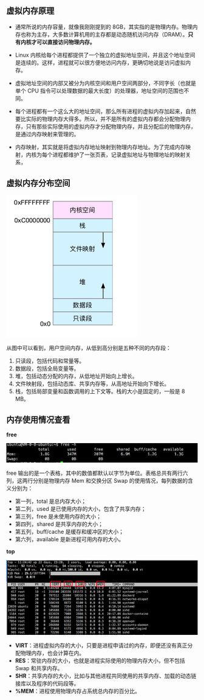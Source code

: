 ## 虚拟内存原理

* 通常所说的内存容量，就像我刚刚提到的 8GB，其实指的是物理内存。物理内存也称为主存，大多数计算机用的主存都是动态随机访问内存（DRAM）。**只有内核才可以直接访问物理内存。**
* Linux 内核给每个进程都提供了一个独立的虚拟地址空间，并且这个地址空间是连续的。这样，进程就可以很方便地访问内存，更确切地说是访问虚拟内存。

* 虚拟地址空间的内部又被分为内核空间和用户空间两部分，不同字长（也就是单个 CPU 指令可以处理数据的最大长度）的处理器，地址空间的范围也不同。
* 每个进程都有一个这么大的地址空间，那么所有进程的虚拟内存加起来，自然要比实际的物理内存大得多。所以，并不是所有的虚拟内存都会分配物理内存，只有那些实际使用的虚拟内存才分配物理内存，并且分配后的物理内存，是通过内存映射来管理的。

* 内存映射，其实就是将虚拟内存地址映射到物理内存地址。为了完成内存映射，内核为每个进程都维护了一张页表，记录虚拟地址与物理地址的映射关系，

## 虚拟内存分布空间

![](./png/虚拟内存分布空间.png)

从图中可以看到，用户空间内存，从低到高分别是五种不同的内存段：

1. 只读段，包括代码和常量等。
2. 数据段，包括全局变量等。
3. 堆，包括动态分配的内存，从低地址开始向上增长。
4. 文件映射段，包括动态库、共享内存等，从高地址开始向下增长。
5. 栈，包括局部变量和函数调用的上下文等。栈的大小是固定的，一般是 8 MB。

## 内存使用情况查看

**free**

![](./png/free.png)

free 输出的是一个表格，其中的数值都默认以字节为单位。表格总共有两行六列，这两行分别是物理内存 Mem 和交换分区 Swap 的使用情况，每列数据的含义分别为：

* 第一列，total 是总内存大小；
* 第二列，used 是已使用内存的大小，包含了共享内存；
* 第三列，free 是未使用内存的大小；
* 第四列，shared 是共享内存的大小；
* 第五列，buff/cache 是缓存和缓冲区的大小；
* 第六列，available 是新进程可用内存的大小。

**top**

![](./png/top.png)

* **VIRT**：进程虚拟内存的大小，只要是进程申请过的内存，即便还没有真正分配物理内存，也会计算在内。
* **RES**：常驻内存的大小，也就是进程实际使用的物理内存大小，但不包括 Swap 和共享内存。
* **SHR**：共享内存的大小，比如与其他进程共同使用的共享内存、加载的动态链接库以及程序的代码段等。
* **%MEM**：进程使用物理内存占系统总内存的百分比。